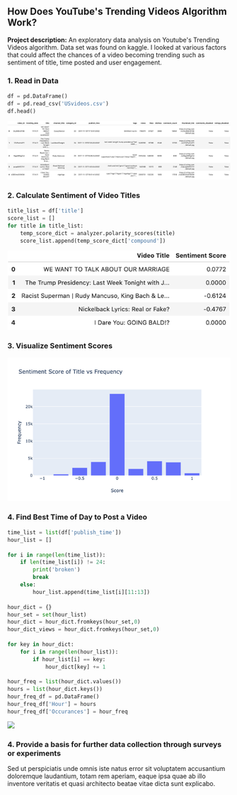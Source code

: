 ## How Does YouTube's Trending Videos Algorithm Work?

**Project description:** An exploratory data analysis on Youtube's Trending Videos algorithm. Data set was found on kaggle. I looked at various factors that could affect the chances of a video becoming trending such as sentiment of title, time posted and user engagement. 

### 1. Read in Data

```python
df = pd.DataFrame()
df = pd.read_csv('USvideos.csv')
df.head()
```
<img src="images/youtube_df1.png?raw=true"/>

### 2. Calculate Sentiment of Video Titles

```python
title_list = df['title']
score_list = []
for title in title_list:
    temp_score_dict = analyzer.polarity_scores(title)
    score_list.append(temp_score_dict['compound'])
```
<img src="images/title_df.png?raw=true">

### 3. Visualize Sentiment Scores
<img src="images/sent_graph.png?raw=true"/>


### 4. Find Best Time of Day to Post a Video

```python
time_list = list(df['publish_time'])
hour_list = []

for i in range(len(time_list)):
    if len(time_list[i]) != 24:
        print('broken')
        break
    else:
        hour_list.append(time_list[i][11:13])
        
hour_dict = {}
hour_set = set(hour_list)
hour_dict = hour_dict.fromkeys(hour_set,0)
hour_dict_views = hour_dict.fromkeys(hour_set,0)

for key in hour_dict:
    for i in range(len(hour_list)):
        if hour_list[i] == key:
            hour_dict[key] += 1

hour_freq = list(hour_dict.values())
hours = list(hour_dict.keys())
hour_freq_df = pd.DataFrame()
hour_freq_df['Hour'] = hours
hour_freq_df['Occurances'] = hour_freq
```
<img src="images/new_plot(5).png?raw=true">

### 4. Provide a basis for further data collection through surveys or experiments

Sed ut perspiciatis unde omnis iste natus error sit voluptatem accusantium doloremque laudantium, totam rem aperiam, eaque ipsa quae ab illo inventore veritatis et quasi architecto beatae vitae dicta sunt explicabo. 


